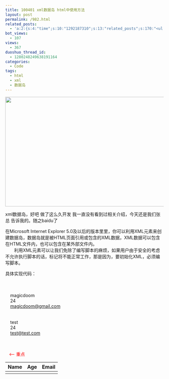 ```yaml
---
title: 100401 xml数据岛 html中使用方法
layout: post
permalink: /982.html
related_posts:
  - 'a:2:{s:4:"time";s:10:"1292187310";s:13:"related_posts";s:170:"<ul class="related_post"><li><a href="http://blog.80aj.com/2010/01/27/100127-php-%e8%a7%a3%e6%9e%90xml/" title="100127 php 解析xml">100127 php 解析xml</a></li></ul>";}'
bot_views:
  - 107
views:
  - 367
duoshuo_thread_id:
  - 1280248249638191164
categories:
  - Code
tags:
  - html
  - xml
  - 数据岛
---
```

<img title="xmlShujudao" src="http://www.80aj.com/wp-content/uploads/2010/04/xmlShujudao.jpg" alt="" width="552" height="347" />

xml数据[][1]岛，好吧 做了这么久开发 我一直没有看到过相关介绍，今天还是我们张总 告诉我的。随之baidu了

在Microsoft Internet Explorer 5.0及以后的版本里里，你可以利用XML元素来创建数据岛，数据岛就是被HTML页面引用或包含的XML数据，XML数据可以包含在HTML文件内，也可以包含在某外部文件内。  
　　利用XML元素可以让我们免除了编写脚本的麻烦，如果用户由于安全的考虑不允许执行脚本的话，<object>标记将不能正常工作，那是因为，要初始化XML，必须编写脚本。

具体实现代码：  
<xml id= &#8220;island&#8221; >  
<root>  
   <p1>  
    <name> magicdoom </name>  
    <age> 24 </age>  
    <email> <magicdoom@gmail.com> </email>  
   </p1>  
   <p1>  
    <name>test</name>  
    <age> 24 </age>  
    <email> <test@test.com> </email>  
   </p1>  
</root>  
</xml>

<table width=&#8221;100%&#8221; datasrc=&#8221;#island&#8221;>   <span style="color: #ff0000;"><&#8212; 重点</span>  
<thead>  
      <tr>  
            <th>Name</th>  
            <th>Age</th>  
            <th>Email</th>  
      </tr>  
</thead>  
<tbody>  
      <tr>  
            <td align=&#8221;center&#8221; ><span datafld=&#8221;name&#8221;></span></td>  
            <td align=&#8221;center&#8221;><span datafld=&#8221;age&#8221;></span></td>  
            <td align=&#8221;center&#8221;><span datafld=&#8221;email&#8221;></span></td>  
      </tr>  
</tbody>  
</table>

<script>  
</script>

 [1]: http://www.80aj.com/wp-content/uploads/2010/04/xmlShujudao.jpg